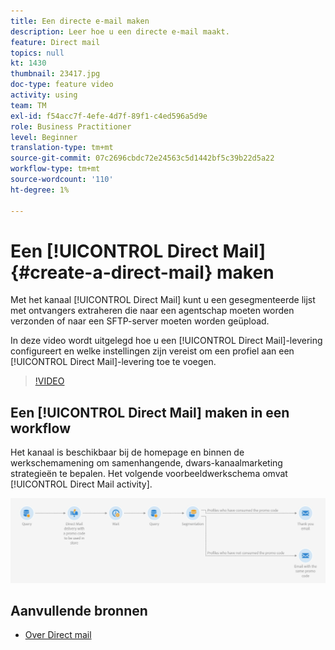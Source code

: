 ```yaml
---
title: Een directe e-mail maken
description: Leer hoe u een directe e-mail maakt.
feature: Direct mail
topics: null
kt: 1430
thumbnail: 23417.jpg
doc-type: feature video
activity: using
team: TM
exl-id: f54acc7f-4efe-4d7f-89f1-c4ed596a5d9e
role: Business Practitioner
level: Beginner
translation-type: tm+mt
source-git-commit: 07c2696cbdc72e24563c5d1442bf5c39b22d5a22
workflow-type: tm+mt
source-wordcount: '110'
ht-degree: 1%

---
```


# Een [!UICONTROL Direct Mail] {#create-a-direct-mail} maken

Met het kanaal [!UICONTROL Direct Mail] kunt u een gesegmenteerde lijst met ontvangers extraheren die naar een agentschap moeten worden verzonden of naar een SFTP-server moeten worden geüpload.

In deze video wordt uitgelegd hoe u een [!UICONTROL Direct Mail]-levering configureert en welke instellingen zijn vereist om een profiel aan een [!UICONTROL Direct Mail]-levering toe te voegen.

>[!VIDEO](https://video.tv.adobe.com/v/23417?quality=12)

## Een [!UICONTROL Direct Mail] maken in een workflow

Het kanaal is beschikbaar bij de homepage en binnen de werkschemamening om samenhangende, dwars-kanaalmarketing strategieën te bepalen. Het volgende voorbeeldwerkschema omvat [!UICONTROL Direct Mail activity].

![Workflowafbeelding](/help/assets/direct_mail_examplewf.png)

## Aanvullende bronnen

* [Over Direct mail](https://docs.adobe.com/content/help/en/campaign-standard/using/communication-channels/direct-mail/about-direct-mail.html)
